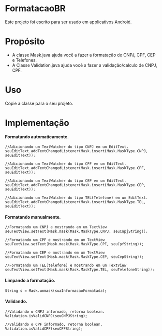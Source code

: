 # FormatacaoBR
Este projeto foi escrito para ser usado em applicativos Android.

# Propósito
 * A classe Mask.java ajuda você a fazer a formatação de CNPJ, CPF, CEP e Telefones.
 * A Classe Validation.java ajuda você a fazer a validação/calculo de CNPJ, CPF.

# Uso

Copie a classe para o seu projeto.

# Implementação

#### Formatando automaticamente.
    //Adicionando um TextWatcher do tipo CNPJ em um EditText.
    seuEditText.addTextChangedListener(Mask.insert(Mask.MaskType.CNPJ, seuEditText));
        
    //Adicionando um TextWatcher do tipo CPF em um EditText.
    seuEditText.addTextChangedListener(Mask.insert(Mask.MaskType.CPF, seuEditText));
    
    //Adicionando um TextWatcher do tipo CEP em um EditText.
    seuEditText.addTextChangedListener(Mask.insert(Mask.MaskType.CEP, seuEditText));
    
    //Adicionando um TextWatcher do tipo TEL(Telefone) em um EditText.
    seuEditText.addTextChangedListener(Mask.insert(Mask.MaskType.TEL, seuEditText));
    
#### Formatando manualmente.

    //Formatando um CNPJ e mostrando em um TextView
    seuTextView.setText(Mask.mask(Mask.MaskType.CNPJ, seuCnpjString));
    
    //Formatando um CPF e mostrando em um TextView
    seuTextView.setText(Mask.mask(Mask.MaskType.CPF, seuCpfString));
    
    //Formatando um CEP e mostrando em um TextView
    seuTextView.setText(Mask.mask(Mask.MaskType.CEP, seuCepString));
    
    //Formatando um TEL(telefone) e mostrando em um TextView
    seuTextView.setText(Mask.mask(Mask.MaskType.TEL, seuTelefoneString));
    
#### Limpando a formatação.

    String s = Mask.unmask(suaInformacaoFormatada);
    
    
#### Validando.

    //Validando o CNPJ informado, retorna boolean.  
    Validation.isValidCNPJ(seuCNPJString);

    //Validando o CPF informado, retorna boolean.
    Validation.isValidCPF(seuCPFString);
    
    
